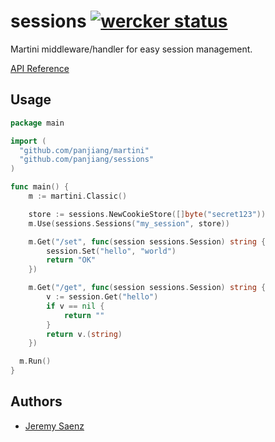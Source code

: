 # sessions [![wercker status](https://app.wercker.com/status/af92c7633124fffea8984e48ee0c418b "wercker status")](https://app.wercker.com/project/bykey/af92c7633124fffea8984e48ee0c418b)
Martini middleware/handler for easy session management.

[API Reference](http://godoc.org/github.com/martini-contrib/sessions)

## Usage

~~~ go
package main

import (
  "github.com/panjiang/martini"
  "github.com/panjiang/sessions"
)

func main() {
	m := martini.Classic()

	store := sessions.NewCookieStore([]byte("secret123"))
	m.Use(sessions.Sessions("my_session", store))

	m.Get("/set", func(session sessions.Session) string {
		session.Set("hello", "world")
		return "OK"
	})

	m.Get("/get", func(session sessions.Session) string {
		v := session.Get("hello")
		if v == nil {
			return ""
		}
		return v.(string)
	})

  m.Run()
}

~~~

## Authors
* [Jeremy Saenz](http://github.com/codegangsta)
